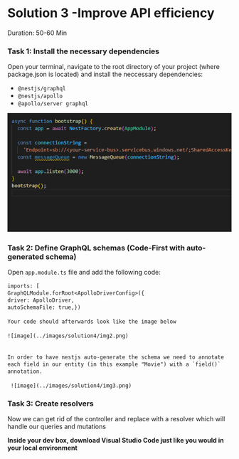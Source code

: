 # Solution 3 -Improve API efficiency

Duration: 50-60 Min

### Task 1: Install the necessary dependencies

Open your terminal, navigate to the root directory of your project (where package.json is located) and install the neccessary dependencies:

 - `@nestjs/graphql`
 - `@nestjs/apollo` 
 - `@apollo/server graphql`

![image](../images/solution4/img1.png)


### Task 2: Define GraphQL schemas (Code-First with auto-generated schema)

Open `app.module.ts` file and add the following code: 

    imports: [
    GraphQLModule.forRoot<ApolloDriverConfig>({
    driver: ApolloDriver,
    autoSchemaFile: true,}) 
    
    Your code should afterwards look like the image below
    
    ![image](../images/solution4/img2.png)
    
    
    In order to have nestjs auto-generate the schema we need to annotate each field in our entity (in this example "Movie") with a `field()` annotation.
    
     ![image](../images/solution4/img3.png)


### Task 3: Create resolvers

Now we can get rid of the controller and replace with a resolver which will handle our queries and mutations



**Inside your dev box, download Visual Studio Code just like you would in your local environment**

